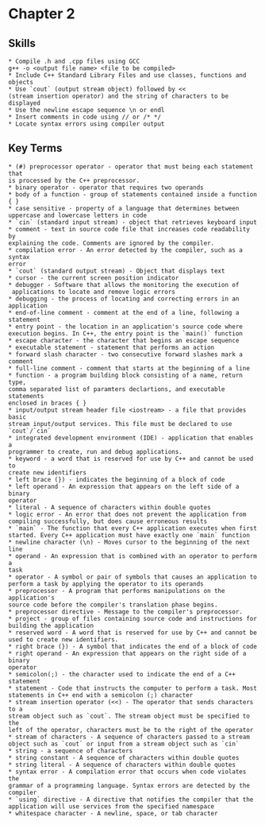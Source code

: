 # Chapter 2

## Skills
    * Compile .h and .cpp files using GCC 
    g++ -o <output file name> <file to be compiled>
    * Include C++ Standard Library Files and use classes, functions and objects
    * Use `cout` (output stream object) followed by << 
    (stream insertion operator) and the string of characters to be displayed
    * Use the newline escape sequence \n or endl
    * Insert comments in code using // or /* */
    * Locate syntax errors using compiler output
## Key Terms
    * (#) preprocessor operator - operator that must being each statement that 
    is processed by the C++ preprocessor.
    * binary operator - operator that requires two operands
    * body of a function - group of statements contained inside a function { }
    * case sensitive - property of a language that determines between 
    uppercase and lowercase letters in code
    * `cin` (standard input stream) - object that retrieves keyboard input
    * comment - text in source code file that increases code readability by
    explaining the code. Comments are ignored by the compiler.
    * compilation error - An error detected by the compiler, such as a syntax
    error
    * `cout` (standard output stream) - Object that displays text
    * cursor - the current screen position indicator
    * debugger - Software that allows the monitoring the execution of
     applications to locate and remove logic errors
    * debugging - the process of locating and correcting errors in an 
    application
    * end-of-line comment - comment at the end of a line, following a statement
    * entry point - the location in an application's source code where 
    execution begins. In C++, the entry point is the `main()` function
    * escape character - the character that begins an escape sequence
    * executable statement - statement that performs an action
    * forward slash character - two consecutive forward slashes mark a comment
    * full-line comment - comment that starts at the beginning of a line
    * function - a program building block consisting of a name, return type, 
    comma separated list of paramters declartions, and executable statements 
    enclosed in braces { }
    * input/output stream header file <iostream> - a file that provides basic
    stream input/output services. This file must be declared to use 
    `cout`/`cin`
    * integrated development environment (IDE) - application that enables a 
    programmer to create, run and debug applications.
    * keyword - a word that is reserved for use by C++ and cannot be used to 
    create new identifiers
    * left brace (}) - indicates the beginning of a block of code
    * left operand - An expression that appears on the left side of a binary 
    operator
    * literal - A sequence of characters within double quotes
    * logic error - An error that does not prevent the application from 
    compiling successfully, but does cause erroneous results
    * `main` - The function that every C++ application executes when first 
    started. Every C++ application must have exactly one `main` function
    * newline character (\n) - Moves cursor to the beginning of the next line
    * operand - An expression that is combined with an operator to perform a 
    task
    * operator - A symbol or pair of symbols that causes an application to 
    perform a task by applying the operator to its operands
    * preprocessor - A program that performs manipulations on the application's
    source code before the compiler's translation phase begins.
    * preprocessor directive - Message to the compiler's preprocessor. 
    * project - group of files containing source code and instructions for 
    building the application
    * reserved word - A word that is reserved for use by C++ and cannot be 
    used to create new identifiers.
    * right brace (}) - A symbol that indicates the end of a block of code
    * right operand - An expression that appears on the right side of a binary
    operator
    * semicolon(;) - the character used to indicate the end of a C++ statement
    * statement - Code that instructs the computer to perform a task. Most 
    statements in C++ end with a semicolon (;) character
    * stream insertion operator (<<) - The operator that sends characters to a
    stream object such as `cout`. The stream object must be specified to the 
    left of the operator, characters must be to the right of the operator
    * stream of characters - A sequence of characters passed to a stream 
    object such as `cout` or input from a stream object such as `cin`
    * string - a sequence of characters
    * string constant - A sequence of characters within double quotes
    * string literal - A sequence of characters within double quotes
    * syntax error - A compilation error that occurs when code violates the 
    grammar of a programming language. Syntax errors are detected by the 
    compiler
    * `using` directive - A directive that notifies the compiler that the 
    application will use services from the specified namespace
    * whitespace character - A newline, space, or tab character
